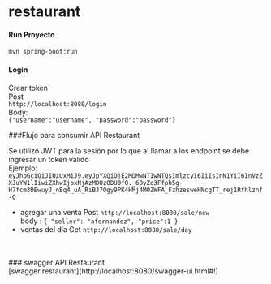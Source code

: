 # restaurant

#### Run Proyecto
`mvn spring-boot:run`

#### Login 
Crear token <br> Post  <br> `http://localhost:8080/login`  <br> Body:  
`{"username":"username",
"password":"password"}`

###Flujo para consumir API Restaurant

Se utilizó JWT para la sesión por lo que al llamar a los endpoint se debe ingresar un token valido
<br> Ejemplo: 
`eyJhbGciOiJIUzUxMiJ9.eyJpYXQiOjE2MDMwNTIwNTQsImlzcyI6IiIsInN1YiI6InVzZXJuYW1lIiwiZXhwIjoxNjAzMDUzODU0fQ._69yZq3Ffph5g-H7fcm3DEwuyJ_nBq4_uA_RiBJ7Ogy9PK4HMj4MOZWFA_FzhzesweHNcgTT_rej1Rfhlznf-Q`
<br>

- agregar una venta Post
`http://localhost:8080/sale/new`  <br>
body :
`{
    "seller": "afernandez",
    "price":1
}` <br>
- ventas del día Get `http://localhost:8080/sale/day`
 <br>
 <br>
 ### swagger API Restaurant  
 <br>
[swagger restaurant](http://localhost:8080/swagger-ui.html#!)
